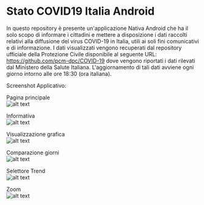 # Stato COVID19 Italia Android

In questo repository è presente un'applicazione Nativa Android che ha il solo scopo di informare i cittadini e mettere a disposizione i dati raccolti relativi alla diffusione del virus COVID-19 in Italia, utili ai soli fini comunicativi e di informazione.
I dati visualizzati vengono recuperati dal repository ufficiale della Protezione Civile disponibile al seguente URL: https://github.com/pcm-dpc/COVID-19 dove vengono riportati i dati rilevati dal Ministero della Salute Italiana. L'aggiornamento di tali dati avviene ogni giorno intorno alle ore 18:30 (ora italiana).

Screenshot Applicativo:

Pagina principale<br/>
![alt text](https://github.com/SimoneTinella/Stato_COVID19_Italia_Android/raw/master/img/MainActivity.png)

Informativa<br/>
![alt text](https://github.com/SimoneTinella/Stato_COVID19_Italia_Android/raw/master/img/InfoDialog.PNG)

Visualizzazione grafica<br/>
![alt text](https://github.com/SimoneTinella/Stato_COVID19_Italia_Android/raw/master/img/ChartActivity.PNG)

Comparazione giorni<br/>
![alt text](https://github.com/SimoneTinella/Stato_COVID19_Italia_Android/raw/master/img/DayDiff.PNG)

Selettore Trend<br/>
![alt text](https://github.com/SimoneTinella/Stato_COVID19_Italia_Android/raw/master/img/TrendSelector.PNG)

Zoom<br/>
![alt text](https://github.com/SimoneTinella/Stato_COVID19_Italia_Android/raw/master/img/Zoom.PNG)
